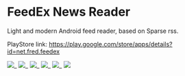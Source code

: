 FeedEx News Reader
==================

Light and modern Android feed reader, based on Sparse rss.

PlayStore link:
https://play.google.com/store/apps/details?id=net.fred.feedex

![](http://img195.imageshack.us/img195/6034/feed1i.png)_ ![](http://img571.imageshack.us/img571/805/feed2j.png)_ ![](http://img839.imageshack.us/img839/502/feed3e.png)_ ![](http://img829.imageshack.us/img829/9966/feed4.png)_ ![](http://img818.imageshack.us/img818/2113/feed5.png)_ ![](http://img5.imageshack.us/img5/4031/feed6.png)
